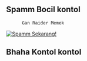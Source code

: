 ## Spamm Bocil kontol
          Gan Raider Memek
<p><a href="https://wa.me/+62838-4276-1997?text=woy+bocil+kontol"> <img src="https://telegra.ph/file/517a854246e71995c1769.png" alt="Spamm Sekarang!" /></a></p>

## Bhaha Kontol kontol

